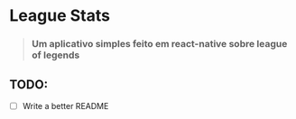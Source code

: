 # League Stats

> ### Um aplicativo simples feito em react-native sobre league of legends


## TODO:

 - [ ] Write a better README